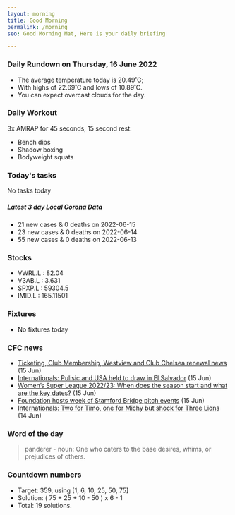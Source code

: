 ```yaml
---
layout: morning
title: Good Morning
permalink: /morning
seo: Good Morning Mat, Here is your daily briefing

---
```


<!-- weather_marker starts -->
### Daily Rundown on Thursday, 16 June 2022

- The average temperature today is 20.49˚C;
- With highs of 22.69˚C and lows of 10.89˚C.
- You can expect overcast clouds for the day.

<!-- weather_marker ends -->

### Daily Workout
<!-- workout_marker starts -->
3x AMRAP for 45 seconds, 15 second rest:

- Bench dips
- Shadow boxing
- Bodyweight squats

<!-- workout_marker ends -->

### Today's tasks
<!-- task_marker starts -->
No tasks today
<!-- task_marker ends -->

<!-- c19_marker starts -->
##### Latest 3 day Local Corona Data

- 21 new cases & 0 deaths on 2022-06-15
- 23 new cases & 0 deaths on 2022-06-14
- 55 new cases & 0 deaths on 2022-06-13

<!-- c19_marker ends -->

### Stocks

<!-- stocks_marker starts -->

- VWRL.L : 82.04
- V3AB.L : 3.631
- SPXP.L : 59304.5
- IMID.L : 165.11501

<!-- stocks_marker ends -->

### Fixtures

<!-- sports_marker starts -->

- No fixtures today
<!-- sports_marker ends -->

### CFC news

<!-- cfc_marker starts -->
- [Ticketing, Club Membership, Westview and Club Chelsea renewal news](https://www.chelseafc.com/en/news/2022/06/15/ticketing--club-membership--westview-and-club-chelsea-renewal-ne) (15 Jun)
- [Internationals: Pulisic and USA held to draw in El Salvador](https://www.chelseafc.com/en/news/2022/06/15/internationals--pulisic-and-usa-held-to-draw-in-el-salvador-) (15 Jun)
- [Women’s Super League 2022/23: When does the season start and what are the key dates?](https://www.chelseafc.com/en/news/2022/06/15/women-s-super-league-2022-23--when-does-the-season-start-and-wha) (15 Jun)
- [Foundation hosts week of Stamford Bridge pitch events](https://www.chelseafc.com/en/news/2022/06/14/foundation-host-week-of-stamford-bridge-pitch-events) (15 Jun)
- [Internationals: Two for Timo, one for Michy but shock for Three Lions](https://www.chelseafc.com/en/news/2022/06/14/internationals--two-for-timo--one-for-michy-but-shock-for-three-) (14 Jun)

<!-- cfc_marker ends -->

### Word of the day
<!-- word_marker starts -->

 > panderer - noun: One who caters to the base desires, whims, or prejudices of others.

<!-- word_marker ends -->

### Countdown numbers
<!-- game_marker starts -->

- Target: 359, using [1, 6, 10, 25, 50, 75]
- Solution: ( 75 + 25 + 10 - 50 ) x 6 - 1
- Total: 19 solutions.

<!-- game_marker ends -->